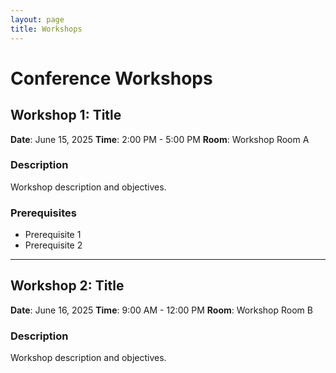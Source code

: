 ```yaml
---
layout: page
title: Workshops
---
```


# Conference Workshops

## Workshop 1: Title

**Date**: June 15, 2025
**Time**: 2:00 PM - 5:00 PM
**Room**: Workshop Room A

### Description
Workshop description and objectives.

### Prerequisites
- Prerequisite 1
- Prerequisite 2

---

## Workshop 2: Title

**Date**: June 16, 2025
**Time**: 9:00 AM - 12:00 PM
**Room**: Workshop Room B

### Description
Workshop description and objectives.
